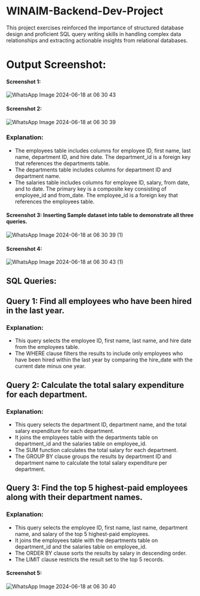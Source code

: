 # WINAIM-Backend-Dev-Project
This project exercises reinforced the importance of structured database design and proficient SQL query writing skills in handling complex data relationships and extracting actionable insights from relational databases.
# Output Screenshot:
#### Screenshot 1:
![WhatsApp Image 2024-06-18 at 06 30 43](https://github.com/Mrdksharma/WINAIM-Backend-Dev-Project/assets/120471109/ff1781fe-a1d6-4d5a-b9f9-8eca90b122fa)

#### Screenshot 2:
![WhatsApp Image 2024-06-18 at 06 30 39](https://github.com/Mrdksharma/WINAIM-Backend-Dev-Project/assets/120471109/b735e177-5e1e-449b-a33e-badf2f573172)
### Explanation:

- The employees table includes columns for employee ID, first name, last name, department ID, and hire date. The department_id is a foreign key that references the departments table.
- The departments table includes columns for department ID and department name.
- The salaries table includes columns for employee ID, salary, from date, and to date. The primary key is a composite key consisting of employee_id and from_date. The employee_id is a foreign key that references the employees table.

#### Screenshot 3: Inserting Sample dataset into table to demonstrate all three queries.
![WhatsApp Image 2024-06-18 at 06 30 39 (1)](https://github.com/Mrdksharma/WINAIM-Backend-Dev-Project/assets/120471109/13621841-0d74-456e-8beb-9062ab7cc8dc)

#### Screenshot 4:
![WhatsApp Image 2024-06-18 at 06 30 43 (1)](https://github.com/Mrdksharma/WINAIM-Backend-Dev-Project/assets/120471109/e26440a6-6195-44a2-8ea3-26e8fc0b2e72)

## SQL Queries:
## Query 1: Find all employees who have been hired in the last year.
### Explanation:

- This query selects the employee ID, first name, last name, and hire date from the employees table.
- The WHERE clause filters the results to include only employees who have been hired within the last year by comparing the hire_date with the current date minus one year.

## Query 2: Calculate the total salary expenditure for each department.

### Explanation:

- This query selects the department ID, department name, and the total salary expenditure for each department.
- It joins the employees table with the departments table on department_id and the salaries table on employee_id.
- The SUM function calculates the total salary for each department.
- The GROUP BY clause groups the results by department ID and department name to calculate the total salary expenditure per department.

## Query 3: Find the top 5 highest-paid employees along with their department names.

### Explanation:

- This query selects the employee ID, first name, last name, department name, and salary of the top 5 highest-paid employees.
- It joins the employees table with the departments table on department_id and the salaries table on employee_id.
- The ORDER BY clause sorts the results by salary in descending order.
- The LIMIT clause restricts the result set to the top 5 records.

#### Screenshot 5:
![WhatsApp Image 2024-06-18 at 06 30 40](https://github.com/Mrdksharma/WINAIM-Backend-Dev-Project/assets/120471109/0a7c0465-8f0c-4dbc-9d01-08b14d0357c3)

